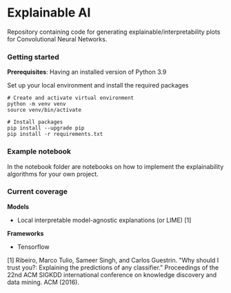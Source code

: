 # Explainable AI

Repository containing code for generating explainable/interpretability plots for Convolutional Neural Networks.

### Getting started

**Prerequisites**: Having an installed version of Python 3.9

Set up your local environment and install the required packages

```
# Create and activate virtual environment
python -m venv venv
source venv/bin/activate

# Install packages
pip install --upgrade pip
pip install -r requirements.txt
```

### Example notebook
In the notebook folder are notebooks on how to implement the explainability algorithms for your own project.

### Current coverage
**Models**
* Local interpretable model-agnostic explanations (or LIME) [1]

**Frameworks**
* Tensorflow


[1] Ribeiro, Marco Tulio, Sameer Singh, and Carlos Guestrin. "Why should I trust you?: Explaining the predictions of any classifier." Proceedings of the 22nd ACM SIGKDD international conference on knowledge discovery and data mining. ACM (2016).